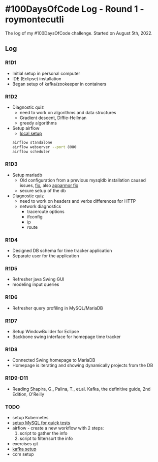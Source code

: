 # #100DaysOfCode Log - Round 1 - roymontecutli

The log of my #100DaysOfCode challenge. Started on August 5th,  2022.

## Log

### R1D1 
- Initial setup in personal computer
- IDE (Eclipse) installation
- Began setup of kafka/zookeeper in containers

### R1D2
- Diagnostic quiz
   - need to work on algorithms and data structures
   - Gradient descent, Diffie-Hellman
   - greedy algorithms
- Setup airflow
	- [local setup](https://airflow.apache.org/docs/apache-airflow/stable/start/local.html)
	```bash
	airflow standalone
	airflow webserver --port 8080
	airflow scheduler
	```

### R1D3
- Setup mariadb
	- Old configuration from a previous mysqldb installation caused issues, [fix](https://stackoverflow.com/questions/65753443/how-to-fix-innodb-corrupted-data-structure), also [apparmor fix](https://serverfault.com/questions/1013128/mariadb-service-start-stuck-at-activating)
	- secure setup of the db
- Diagnostic quiz
	- need to work on headers and verbs differences for HTTP
	- network diagnostics
		- traceroute options
		- ifconfig
		- ip
		- route

### R1D4
- Designed DB schema for time tracker application
- Separate user for the application

### R1D5
- Refresher java Swing GUI
- modeling input queries

### R1D6
- Refresher query profiling in MySQL/MariaDB

### R1D7
- Setup WindowBuilder for Eclipse
- Backbone swing interface for homepage time tracker

### R1D8
- Connected Swing homepage to MariaDB
- Homepage is iterating and showing dynamically projects from the DB

### R1D9-D11
- Reading Shapira, G., Palina, T., et.al. Kafka, the definitive guide, 2nd Edition, O'Reilly

### TODO
- setup Kubernetes
- [setup MySQL for quick tests](https://kubernetes.io/docs/tasks/run-application/run-single-instance-stateful-application/)
- airflow - create a new workflow with 2 steps:
    1. script to gather the info
    2. script to filter/sort the info
- exercises git
- [kafka setup](https://kafka.apache.org/quickstart)
- ccm setup
